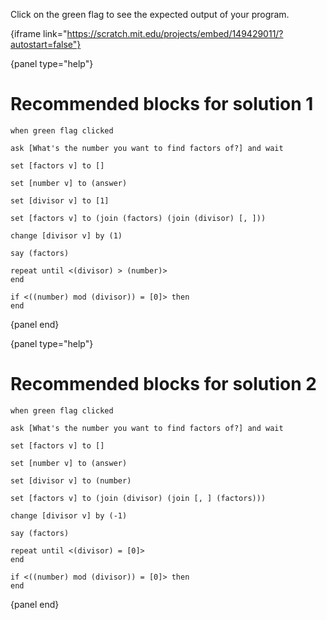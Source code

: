 Click on the green flag to see the expected output of your program.

{iframe link="https://scratch.mit.edu/projects/embed/149429011/?autostart=false"}

{panel type="help"}

# Recommended blocks for solution 1

```scratch:split:random
when green flag clicked
```

```scratch:split:random
ask [What's the number you want to find factors of?] and wait
```

```scratch:split:random
set [factors v] to []

set [number v] to (answer)

set [divisor v] to [1]

set [factors v] to (join (factors) (join (divisor) [, ]))

change [divisor v] by (1)
```

```scratch:split:random
say (factors)
```

```scratch:split:random
repeat until <(divisor) > (number)>
end

if <((number) mod (divisor)) = [0]> then
end
```

{panel end}

{panel type="help"}

# Recommended blocks for solution 2

```scratch:split:random
when green flag clicked
```

```scratch:split:random
ask [What's the number you want to find factors of?] and wait
```

```scratch:split:random
set [factors v] to []

set [number v] to (answer)

set [divisor v] to (number)

set [factors v] to (join (divisor) (join [, ] (factors)))

change [divisor v] by (-1)
```

```scratch:split:random
say (factors)
```

```scratch:split:random
repeat until <(divisor) = [0]>
end

if <((number) mod (divisor)) = [0]> then
end
```

{panel end}

